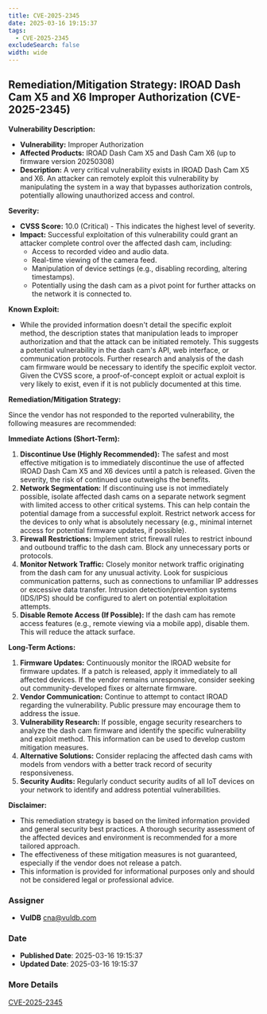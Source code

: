 ```yaml
---
title: CVE-2025-2345
date: 2025-03-16 19:15:37
tags:
  - CVE-2025-2345
excludeSearch: false
width: wide
---
```


## Remediation/Mitigation Strategy: IROAD Dash Cam X5 and X6 Improper Authorization (CVE-2025-2345)

**Vulnerability Description:**

*   **Vulnerability:** Improper Authorization
*   **Affected Products:** IROAD Dash Cam X5 and Dash Cam X6 (up to firmware version 20250308)
*   **Description:** A very critical vulnerability exists in IROAD Dash Cam X5 and X6. An attacker can remotely exploit this vulnerability by manipulating the system in a way that bypasses authorization controls, potentially allowing unauthorized access and control.

**Severity:**

*   **CVSS Score:** 10.0 (Critical) - This indicates the highest level of severity.
*   **Impact:** Successful exploitation of this vulnerability could grant an attacker complete control over the affected dash cam, including:
    *   Access to recorded video and audio data.
    *   Real-time viewing of the camera feed.
    *   Manipulation of device settings (e.g., disabling recording, altering timestamps).
    *   Potentially using the dash cam as a pivot point for further attacks on the network it is connected to.

**Known Exploit:**

*   While the provided information doesn't detail the specific exploit method, the description states that manipulation leads to improper authorization and that the attack can be initiated remotely. This suggests a potential vulnerability in the dash cam's API, web interface, or communication protocols. Further research and analysis of the dash cam firmware would be necessary to identify the specific exploit vector. Given the CVSS score, a proof-of-concept exploit or actual exploit is very likely to exist, even if it is not publicly documented at this time.

**Remediation/Mitigation Strategy:**

Since the vendor has not responded to the reported vulnerability, the following measures are recommended:

**Immediate Actions (Short-Term):**

1.  **Discontinue Use (Highly Recommended):** The safest and most effective mitigation is to immediately discontinue the use of affected IROAD Dash Cam X5 and X6 devices until a patch is released. Given the severity, the risk of continued use outweighs the benefits.
2.  **Network Segmentation:** If discontinuing use is not immediately possible, isolate affected dash cams on a separate network segment with limited access to other critical systems. This can help contain the potential damage from a successful exploit.  Restrict network access for the devices to only what is absolutely necessary (e.g., minimal internet access for potential firmware updates, if possible).
3.  **Firewall Restrictions:** Implement strict firewall rules to restrict inbound and outbound traffic to the dash cam. Block any unnecessary ports or protocols.
4.  **Monitor Network Traffic:** Closely monitor network traffic originating from the dash cam for any unusual activity. Look for suspicious communication patterns, such as connections to unfamiliar IP addresses or excessive data transfer. Intrusion detection/prevention systems (IDS/IPS) should be configured to alert on potential exploitation attempts.
5.  **Disable Remote Access (If Possible):** If the dash cam has remote access features (e.g., remote viewing via a mobile app), disable them.  This will reduce the attack surface.

**Long-Term Actions:**

1.  **Firmware Updates:** Continuously monitor the IROAD website for firmware updates. If a patch is released, apply it immediately to all affected devices.  If the vendor remains unresponsive, consider seeking out community-developed fixes or alternate firmware.
2.  **Vendor Communication:** Continue to attempt to contact IROAD regarding the vulnerability. Public pressure may encourage them to address the issue.
3.  **Vulnerability Research:** If possible, engage security researchers to analyze the dash cam firmware and identify the specific vulnerability and exploit method. This information can be used to develop custom mitigation measures.
4.  **Alternative Solutions:** Consider replacing the affected dash cams with models from vendors with a better track record of security responsiveness.
5.  **Security Audits:** Regularly conduct security audits of all IoT devices on your network to identify and address potential vulnerabilities.

**Disclaimer:**

*   This remediation strategy is based on the limited information provided and general security best practices. A thorough security assessment of the affected devices and environment is recommended for a more tailored approach.
*   The effectiveness of these mitigation measures is not guaranteed, especially if the vendor does not release a patch.
*   This information is provided for informational purposes only and should not be considered legal or professional advice.

### Assigner
- **VulDB** <cna@vuldb.com>

### Date
- **Published Date**: 2025-03-16 19:15:37
- **Updated Date**: 2025-03-16 19:15:37

### More Details
[CVE-2025-2345](https://www.cvedetails.com/cve/CVE-2025-2345)